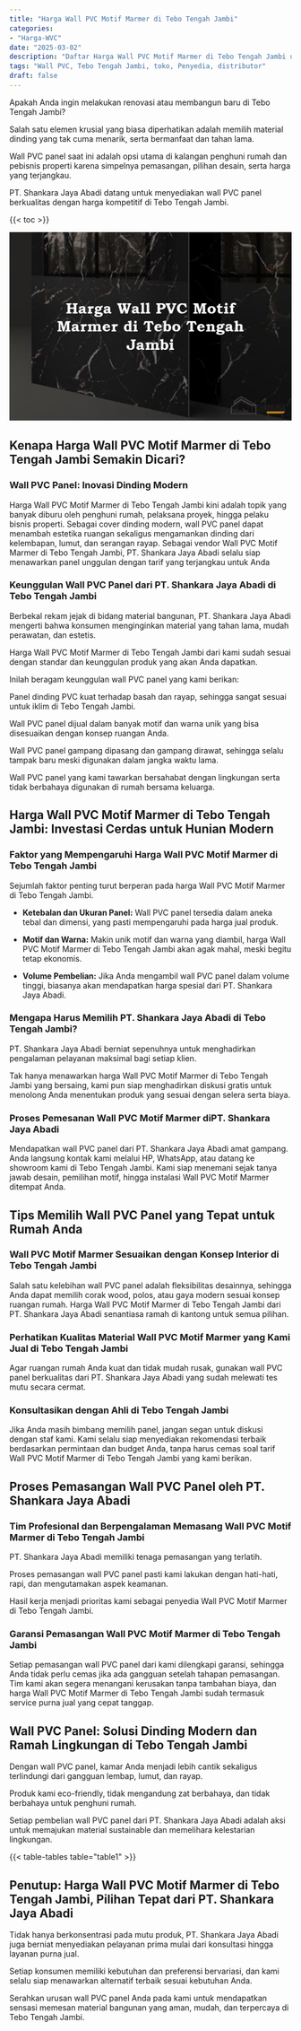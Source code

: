 ```yaml
---
title: "Harga Wall PVC Motif Marmer di Tebo Tengah Jambi"
categories: 
- "Harga-WVC"
date: "2025-03-02"
description: "Daftar Harga Wall PVC Motif Marmer di Tebo Tengah Jambi untuk tempat tinggal, perkantoran, serta ritel. Produk terbaik, pilihan motif, pilihan warna elegan, beserta servis pemasangan ditangani oleh teknisi ahli serta kepastian resmi!|Layanan distribusi Wall PVC Motif Marmer di Tebo Tengah Jambi untuk kebutuhan hunian, perkantoran, atau ritel, beserta material unggulan dan penempatan oleh tenaga ahli ahli serta kepastian resmi.|Pilihan Wall PVC Motif Marmer di Tebo Tengah Jambi yang terpercaya untuk rumah, office, serta gerai, bersama produk berkualitas dan instalasi ditangani oleh teknisi profesional dan garansi resmi.|Penyediaan Wall PVC Motif Marmer di Tebo Tengah Jambi untuk hunian, kantor, dan toko, beserta panel berkualitas dan instalasi oleh tim profesional, disertai beserta garansi resmi.}"
tags: "Wall PVC, Tebo Tengah Jambi, toko, Penyedia, distributor"
draft: false
---
```


Apakah Anda ingin melakukan renovasi atau membangun baru di Tebo Tengah Jambi?

Salah satu elemen krusial yang biasa diperhatikan adalah memilih material dinding yang tak cuma menarik, serta bermanfaat dan tahan lama.

Wall PVC panel saat ini adalah opsi utama di kalangan penghuni rumah dan pebisnis properti karena simpelnya pemasangan, pilihan desain, serta harga yang terjangkau.

PT. Shankara Jaya Abadi datang untuk menyediakan wall PVC panel berkualitas dengan harga kompetitif di Tebo Tengah Jambi.

{{< toc >}}

![Harga Wall PVC Motif Marmer di Tebo Tengah Jambi](/images/Harga-WVC/Harga-Wall-PVC-Motif-Marmer-di-Tebo-Tengah-Jambi.png)


## Kenapa Harga Wall PVC Motif Marmer di Tebo Tengah Jambi Semakin Dicari?

### Wall PVC Panel: Inovasi Dinding Modern

Harga Wall PVC Motif Marmer di Tebo Tengah Jambi kini adalah topik yang banyak diburu oleh penghuni rumah, pelaksana proyek, hingga pelaku bisnis properti. Sebagai cover dinding modern, wall PVC panel dapat menambah estetika ruangan sekaligus mengamankan dinding dari kelembapan, lumut, dan serangan rayap. Sebagai vendor Wall PVC Motif Marmer di Tebo Tengah Jambi, PT. Shankara Jaya Abadi selalu siap menawarkan panel unggulan dengan tarif yang terjangkau untuk Anda

### Keunggulan Wall PVC Panel dari PT. Shankara Jaya Abadi di Tebo Tengah Jambi

Berbekal rekam jejak di bidang material bangunan, PT. Shankara Jaya Abadi mengerti bahwa konsumen menginginkan material yang tahan lama, mudah perawatan, dan estetis.

Harga Wall PVC Motif Marmer di Tebo Tengah Jambi dari kami sudah sesuai dengan standar dan keunggulan produk yang akan Anda dapatkan.

Inilah beragam keunggulan wall PVC panel yang kami berikan:

Panel dinding PVC kuat terhadap basah dan rayap, sehingga sangat sesuai untuk iklim di Tebo Tengah Jambi.

Wall PVC panel dijual dalam banyak motif dan warna unik yang bisa disesuaikan dengan konsep ruangan Anda.

Wall PVC panel gampang dipasang dan gampang dirawat, sehingga selalu tampak baru meski digunakan dalam jangka waktu lama.

Wall PVC panel yang kami tawarkan bersahabat dengan lingkungan serta tidak berbahaya digunakan di rumah bersama keluarga.

## Harga Wall PVC Motif Marmer di Tebo Tengah Jambi: Investasi Cerdas untuk Hunian Modern

### Faktor yang Mempengaruhi Harga Wall PVC Motif Marmer di Tebo Tengah Jambi

Sejumlah faktor penting turut berperan pada harga Wall PVC Motif Marmer di Tebo Tengah Jambi.

- **Ketebalan dan Ukuran Panel:** Wall PVC panel tersedia dalam aneka tebal dan dimensi, yang pasti mempengaruhi pada harga jual produk.

- **Motif dan Warna:** Makin unik motif dan warna yang diambil, harga Wall PVC Motif Marmer di Tebo Tengah Jambi akan agak mahal, meski begitu tetap ekonomis.

- **Volume Pembelian:** Jika Anda mengambil wall PVC panel dalam volume tinggi, biasanya akan mendapatkan harga spesial dari PT. Shankara Jaya Abadi.

### Mengapa Harus Memilih PT. Shankara Jaya Abadi di Tebo Tengah Jambi?

PT. Shankara Jaya Abadi berniat sepenuhnya untuk menghadirkan pengalaman pelayanan maksimal bagi setiap klien.

Tak hanya menawarkan harga Wall PVC Motif Marmer di Tebo Tengah Jambi yang bersaing, kami pun siap menghadirkan diskusi gratis untuk menolong Anda menentukan produk yang sesuai dengan selera serta biaya.

### Proses Pemesanan Wall PVC Motif Marmer diPT. Shankara Jaya Abadi

Mendapatkan wall PVC panel dari PT. Shankara Jaya Abadi amat gampang. Anda langsung kontak kami melalui HP, WhatsApp, atau datang ke showroom kami di Tebo Tengah Jambi. Kami siap menemani sejak tanya jawab desain, pemilihan motif, hingga instalasi Wall PVC Motif Marmer ditempat Anda.

## Tips Memilih Wall PVC Panel yang Tepat untuk Rumah Anda

### Wall PVC Motif Marmer Sesuaikan dengan Konsep Interior di Tebo Tengah Jambi

Salah satu kelebihan wall PVC panel adalah fleksibilitas desainnya, sehingga Anda dapat memilih corak wood, polos, atau gaya modern sesuai konsep ruangan rumah. Harga Wall PVC Motif Marmer di Tebo Tengah Jambi dari PT. Shankara Jaya Abadi senantiasa ramah di kantong untuk semua pilihan.

### Perhatikan Kualitas Material Wall PVC Motif Marmer yang Kami Jual di Tebo Tengah Jambi

Agar ruangan rumah Anda kuat dan tidak mudah rusak, gunakan wall PVC panel berkualitas dari PT. Shankara Jaya Abadi yang sudah melewati tes mutu secara cermat.

### Konsultasikan dengan Ahli di Tebo Tengah Jambi

Jika Anda masih bimbang memilih panel, jangan segan untuk diskusi dengan staf kami. Kami selalu siap menyediakan rekomendasi terbaik berdasarkan permintaan dan budget Anda, tanpa harus cemas soal tarif Wall PVC Motif Marmer di Tebo Tengah Jambi yang kami berikan.

## Proses Pemasangan Wall PVC Panel oleh PT. Shankara Jaya Abadi

### Tim Profesional dan Berpengalaman Memasang Wall PVC Motif Marmer di Tebo Tengah Jambi

PT. Shankara Jaya Abadi memiliki tenaga pemasangan yang terlatih.

Proses pemasangan wall PVC panel pasti kami lakukan dengan hati-hati, rapi, dan mengutamakan aspek keamanan.

Hasil kerja menjadi prioritas kami sebagai penyedia Wall PVC Motif Marmer di Tebo Tengah Jambi.

### Garansi Pemasangan Wall PVC Motif Marmer di Tebo Tengah Jambi

Setiap pemasangan wall PVC panel dari kami dilengkapi garansi, sehingga Anda tidak perlu cemas jika ada gangguan setelah tahapan pemasangan. Tim kami akan segera menangani kerusakan tanpa tambahan biaya, dan harga Wall PVC Motif Marmer di Tebo Tengah Jambi sudah termasuk service purna jual yang cepat tanggap.

## Wall PVC Panel: Solusi Dinding Modern dan Ramah Lingkungan di Tebo Tengah Jambi

Dengan wall PVC panel, kamar Anda menjadi lebih cantik sekaligus terlindungi dari gangguan lembap, lumut, dan rayap.

Produk kami eco-friendly, tidak mengandung zat berbahaya, dan tidak berbahaya untuk penghuni rumah.

Setiap pembelian wall PVC panel dari PT. Shankara Jaya Abadi adalah aksi untuk memajukan material sustainable dan memelihara kelestarian lingkungan.

{{< table-tables table="table1" >}}

## Penutup: Harga Wall PVC Motif Marmer di Tebo Tengah Jambi, Pilihan Tepat dari PT. Shankara Jaya Abadi

Tidak hanya berkonsentrasi pada mutu produk, PT. Shankara Jaya Abadi juga berniat menyediakan pelayanan prima mulai dari konsultasi hingga layanan purna jual.

Setiap konsumen memiliki kebutuhan dan preferensi bervariasi, dan kami selalu siap menawarkan alternatif terbaik sesuai kebutuhan Anda.

Serahkan urusan wall PVC panel Anda pada kami untuk mendapatkan sensasi memesan material bangunan yang aman, mudah, dan terpercaya di Tebo Tengah Jambi.